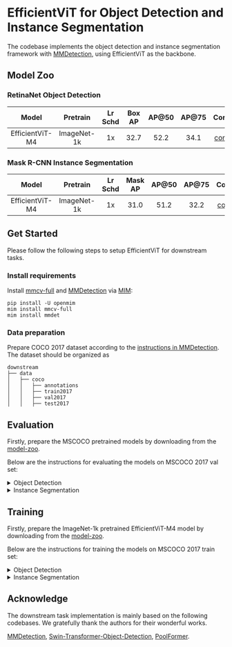 # EfficientViT for Object Detection and Instance Segmentation

The codebase implements the object detection and instance segmentation framework with [MMDetection](https://github.com/open-mmlab/mmdetection), using EfficientViT as the backbone.

## Model Zoo

### RetinaNet Object Detection
|Model | Pretrain | Lr Schd | Box AP | AP@50 | AP@75 | Config | Link | 
|:----:|:----:|:----:|:----:|:----:|:----:|:----:|:----:|
|EfficientViT-M4 | ImageNet-1k   | 1x | 32.7  | 52.2   | 34.1     | [config](./configs/retinanet_efficientvit_m4_fpn_1x_coco.py) | [model](https://github.com/xinyuliu-jeffrey/EfficientViT_Model_Zoo/releases/download/v1.0/retinanet_efficientvit_m4_fpn_1x_coco.pth)/[log](https://github.com/xinyuliu-jeffrey/EfficientViT_Model_Zoo/releases/download/v1.0/retinanet_efficientvit_m4_fpn_1x_coco_log.json) |


### Mask R-CNN Instance Segmentation
|Model | Pretrain | Lr Schd | Mask AP | AP@50 | AP@75 | Config | Link | 
|:----:|:----:|:----:|:----:|:----:|:----:|:----:|:----:|
|EfficientViT-M4 | ImageNet-1k   |1x| 31.0 | 51.2 | 32.2      | [config](./configs/mask_rcnn_efficientvit_m4_fpn_1x_coco.py) | [model](https://github.com/xinyuliu-jeffrey/EfficientViT_Model_Zoo/releases/download/v1.0/mask_rcnn_efficientvit_m4_fpn_1x_coco.pth)/[log](https://github.com/xinyuliu-jeffrey/EfficientViT_Model_Zoo/releases/download/v1.0/mask_rcnn_efficientvit_m4_fpn_1x_coco_log.json) |

## Get Started

Please follow the following steps to setup EfficientViT for downstream tasks.

### Install requirements

Install [mmcv-full](https://github.com/open-mmlab/mmcv) and [MMDetection](https://github.com/open-mmlab/mmdetection) via [MIM](https://github.com/open-mmlab/mim):
```
pip install -U openmim
mim install mmcv-full
mim install mmdet
```

### Data preparation

Prepare COCO 2017 dataset according to the [instructions in MMDetection](https://github.com/open-mmlab/mmdetection/blob/master/docs/en/1_exist_data_model.md#test-existing-models-on-standard-datasets).
The dataset should be organized as 
```
downstream
├── data
│   ├── coco
│   │   ├── annotations
│   │   ├── train2017
│   │   ├── val2017
│   │   ├── test2017
```

## Evaluation

Firstly, prepare the MSCOCO pretrained models by downloading from the [model-zoo](https://github.com/xinyuliu-jeffrey/EfficientViT_Model_Zoo).

Below are the instructions for evaluating the models on MSCOCO 2017 val set:

<details>

<summary>
Object Detection
</summary>

To evaluate the RetinaNet model with EfficientViT_M4 as backbone, run:

```bash
bash ./dist_test.sh configs/retinanet_efficientvit_m4_fpn_1x_coco.py ./retinanet_efficientvit_m4_fpn_1x_coco.pth 8 --eval bbox
```

where 8 refers to the number of GPUs. For the usage of more arguments, please refer to [MMDetection](https://github.com/open-mmlab/mmdetection/blob/master/docs/en/1_exist_data_model.md#training-on-multiple-gpus).

</details>

<details>

<summary>
Instance Segmentation
</summary>

To evaluate the Mask R-CNN model with EfficientViT_M4 as backbone, run:

```bash
bash ./dist_test.sh configs/mask_rcnn_efficientvit_m4_fpn_1x_coco.py ./mask_rcnn_efficientvit_m4_fpn_1x_coco.pth 8 --eval bbox segm
```

where 8 refers to the number of GPUs. For the usage of more arguments, please refer to [MMDetection](https://github.com/open-mmlab/mmdetection/blob/master/docs/en/1_exist_data_model.md#training-on-multiple-gpus).

</details>


## Training

Firstly, prepare the ImageNet-1k pretrained EfficientViT-M4 model by downloading from the [model-zoo](https://github.com/xinyuliu-jeffrey/EfficientViT_Model_Zoo).

Below are the instructions for training the models on MSCOCO 2017 train set:

<details>

<summary>
Object Detection
</summary>

To train the RetinaNet model with EfficientViT_M4 as backbone on a single machine using multi-GPUs, run:

```bash
bash ./dist_train.sh configs/retinanet_efficientvit_m4_fpn_1x_coco.py 8 --cfg-options model.backbone.pretrained=$PATH_TO_IMGNET_PRETRAIN_MODEL
```

where 8 refers to the number of GPUs. For the usage of more arguments, please refer to [MMDetection](https://github.com/open-mmlab/mmdetection/blob/master/docs/en/1_exist_data_model.md#training-on-multiple-gpus).

</details>


<details>

<summary>
Instance Segmentation
</summary>

To train the Mask R-CNN model with EfficientViT_M4 as backbone on a single machine using multi-GPUs, run:

```bash
bash ./dist_train.sh configs/mask_rcnn_efficientvit_m4_fpn_1x_coco.py 8 --cfg-options model.backbone.pretrained=$PATH_TO_IMGNET_PRETRAIN_MODEL
```

where 8 refers to the number of GPUs. For the usage of more arguments, please refer to [MMDetection](https://github.com/open-mmlab/mmdetection/blob/master/docs/en/1_exist_data_model.md#training-on-multiple-gpus).

</details>


## Acknowledge

The downstream task implementation is mainly based on the following codebases. We gratefully thank the authors for their wonderful works.

[MMDetection](https://github.com/open-mmlab/mmdetection), [Swin-Transformer-Object-Detection](https://github.com/SwinTransformer/Swin-Transformer-Object-Detection), [PoolFormer](https://github.com/sail-sg/poolformer/tree/main/detection).
